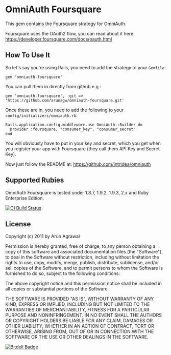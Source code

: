 # OmniAuth Foursquare

This gem contains the Foursquare strategy for OmniAuth.

Foursquare uses the OAuth2 flow, you can read about it here: https://developer.foursquare.com/docs/oauth.html

## How To Use It

So let's say you're using Rails, you need to add the strategy to your `Gemfile`:

    gem 'omniauth-foursquare'

You can pull them in directly from github e.g.:

    gem 'omniauth-foursquare', :git => 'https://github.com/arunagw/omniauth-foursquare.git'

Once these are in, you need to add the following to your `config/initializers/omniauth.rb`:

    Rails.application.config.middleware.use OmniAuth::Builder do
      provider :foursquare, "consumer_key", "consumer_secret"
    end

You will obviously have to put in your key and secret, which you get when you register your app with Foursquare (they call them API Key and Secret Key).

Now just follow the README at: https://github.com/intridea/omniauth

## Supported Rubies

OmniAuth Foursquare is tested under 1.8.7, 1.9.2, 1.9.3, 2.x and Ruby Enterprise Edition.

[![CI Build
Status](https://secure.travis-ci.org/raysrashmi/omniauth-foursquare.png)](http://travis-ci.org/raysrashmi/omniauth-foursquare)

## License

Copyright (c) 2011 by Arun Agrawal

Permission is hereby granted, free of charge, to any person obtaining a copy of this software and associated documentation files (the "Software"), to deal in the Software without restriction, including without limitation the rights to use, copy, modify, merge, publish, distribute, sublicense, and/or sell copies of the Software, and to permit persons to whom the Software is furnished to do so, subject to the following conditions:

The above copyright notice and this permission notice shall be included in all copies or substantial portions of the Software.

THE SOFTWARE IS PROVIDED "AS IS", WITHOUT WARRANTY OF ANY KIND, EXPRESS OR IMPLIED, INCLUDING BUT NOT LIMITED TO THE WARRANTIES OF MERCHANTABILITY, FITNESS FOR A PARTICULAR PURPOSE AND NONINFRINGEMENT. IN NO EVENT SHALL THE AUTHORS OR COPYRIGHT HOLDERS BE LIABLE FOR ANY CLAIM, DAMAGES OR OTHER LIABILITY, WHETHER IN AN ACTION OF CONTRACT, TORT OR OTHERWISE, ARISING FROM, OUT OF OR IN CONNECTION WITH THE SOFTWARE OR THE USE OR OTHER DEALINGS IN THE SOFTWARE.

[![Bitdeli Badge](https://d2weczhvl823v0.cloudfront.net/arunagw/omniauth-foursquare/trend.png)](https://bitdeli.com/free "Bitdeli Badge")

